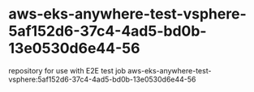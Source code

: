 # aws-eks-anywhere-test-vsphere-5af152d6-37c4-4ad5-bd0b-13e0530d6e44-56
repository for use with E2E test job aws-eks-anywhere-test-vsphere:5af152d6-37c4-4ad5-bd0b-13e0530d6e44-56
